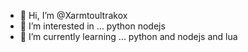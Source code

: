 - 👋 Hi, I’m @Xarmtoultrakox
- 👀 I’m interested in ... python nodejs
- 🌱 I’m currently learning ... python and nodejs and lua


